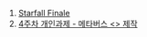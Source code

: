 
1. [Starfall Finale](https://amateurpotion.github.io/AmateurPotion/%EB%82%B4%EC%9D%BC%EB%B0%B0%EC%9B%80%EC%BA%A0%ED%94%84%20TIL/4%EC%A3%BC%EC%B0%A8/20250428%20Starfall%20Finale)
2. [4주차 개인과제 - 메타버스 <> 제작](http://amateurpotion.github.io/AmateurPotion/%EB%82%B4%EC%9D%BC%EB%B0%B0%EC%9B%80%EC%BA%A0%ED%94%84%20TIL/4%EC%A3%BC%EC%B0%A8/20250429%204%EC%A3%BC%EC%B0%A8%20%EB%A9%94%ED%83%80%EB%B2%84%EC%8A%A4%20%EC%A0%9C%EC%9E%91)